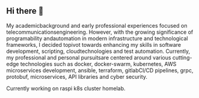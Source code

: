 ## Hi there 👋
My academicbackground and early professional experiences focused on telecommunicationsengineering. 
However, with the growing significance of programability andautomation in modern infrastructure and technological frameworks, 
I decided topivot towards enhancing my skills in software development, scripting, cloudtechnologies and test automation. 
Currently, my professional and personal pursuitsare centered around various cutting-edge technologies such as docker, docker-swarm, 
kubernetes, AWS microservices development, ansible, terraform, gitlabCI/CD pipelines, grpc, protobuf, microservices, API libraries and cyber security.

Currently working on raspi k8s cluster homelab.
